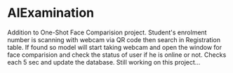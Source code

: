 # AIExamination

Addition to One-Shot Face Comparision project. Student's enrolment number is scanning with webcam via QR code then search in Registration table.
If found so model will start taking webcam and open the window for face comparision and check the status of user if he is online or not.
Checks each 5 sec and update the database. Still working on this project...
